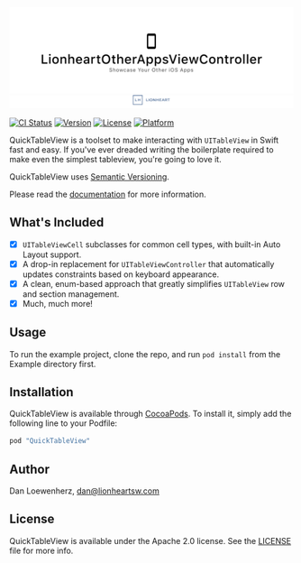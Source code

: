 <!--
Copyright 2012-2018 Lionheart Software LLC

Licensed under the Apache License, Version 2.0 (the "License");
you may not use this file except in compliance with the License.
You may obtain a copy of the License at

   http://www.apache.org/licenses/LICENSE-2.0

Unless required by applicable law or agreed to in writing, software
distributed under the License is distributed on an "AS IS" BASIS,
WITHOUT WARRANTIES OR CONDITIONS OF ANY KIND, either express or implied.
See the License for the specific language governing permissions and
limitations under the License.
-->

![](meta/repo-banner.png)
[![](meta/repo-banner-bottom.png)][lionheart-url]

[![CI Status][ci-badge]][travis-repo-url]
[![Version][version-badge]][cocoapods-repo-url]
[![License][license-badge]][cocoapods-repo-url]
[![Platform][platform-badge]][cocoapods-repo-url]

QuickTableView is a toolset to make interacting with `UITableView` in Swift fast and easy. If you've ever dreaded writing the boilerplate required to make even the simplest tableview, you're going to love it.

QuickTableView uses [Semantic Versioning][semver-url].

Please read the [documentation][doc-url] for more information.

## What's Included

* [x] `UITableViewCell` subclasses for common cell types, with built-in Auto Layout support.
* [x] A drop-in replacement for `UITableViewController` that automatically updates constraints based on keyboard appearance.
* [x] A clean, enum-based approach that greatly simplifies `UITableView` row and section management.
* [x] Much, much more!

## Usage

To run the example project, clone the repo, and run `pod install` from the Example directory first.

## Installation

QuickTableView is available through [CocoaPods][cocoapods-url]. To install
it, simply add the following line to your Podfile:

```ruby
pod "QuickTableView"
```

## Author

Dan Loewenherz, dan@lionheartsw.com

## License

QuickTableView is available under the Apache 2.0 license. See the [LICENSE](LICENSE) file for more info.

<!-- Images -->

[ci-badge]: https://img.shields.io/travis/lionheart/QuickTableView.svg?style=flat
[version-badge]: https://img.shields.io/cocoapods/v/QuickTableView.svg?style=flat
[license-badge]: https://img.shields.io/cocoapods/l/QuickTableView.svg?style=flat
[platform-badge]: https://img.shields.io/cocoapods/p/QuickTableView.svg?style=flat

<!-- Links -->

[semver-url]: http://www.semver.org
[travis-repo-url]: https://travis-ci.org/lionheart/QuickTableView
[cocoapods-url]: http://cocoapods.org
[cocoapods-repo-url]: http://cocoapods.org/pods/QuickTableView
[doc-url]: https://code.lionheart.software/QuickTableView/
[lionheart-url]: https://lionheartsw.com/

